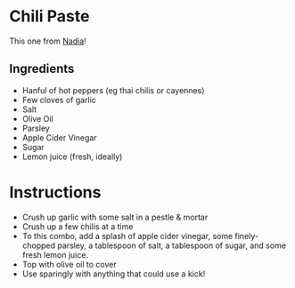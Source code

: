 # Chili Paste

This one from [Nadia](https://www.youtube.com/watch?v=zTViKsyKL58)!

## Ingredients
* Hanful of hot peppers (eg thai chilis or cayennes)
* Few cloves of garlic
* Salt
* Olive Oil
* Parsley 
* Apple Cider Vinegar
* Sugar
* Lemon juice (fresh, ideally)

# Instructions
* Crush up garlic with some salt in a pestle & mortar
* Crush up a few chilis at a time 
* To this combo, add a splash of apple cider vinegar, some finely-chopped parsley, a tablespoon of salt, a tablespoon of sugar, and some fresh lemon juice.
* Top with olive oil to cover
* Use sparingly with anything that could use a kick!
